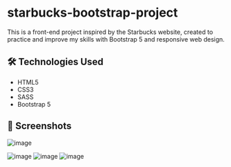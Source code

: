 # starbucks-bootstrap-project
This is a front-end project inspired by the Starbucks website, created to practice and improve my skills with Bootstrap 5 and responsive web design.

## 🛠️ Technologies Used

- HTML5
- CSS3
- SASS
- Bootstrap 5

## 📸 Screenshots
![image](https://github.com/user-attachments/assets/7adc203b-251c-4f98-98fa-28a7ccea5738)

  ![image](https://github.com/user-attachments/assets/2ae6ab6b-d63c-4450-8e79-76f7c2b98002)
  ![image](https://github.com/user-attachments/assets/ae0f6bdc-51a1-440b-91d7-24b1c746852f)
![image](https://github.com/user-attachments/assets/48485d91-d0fc-4fb6-b167-01dcc93ee408)

